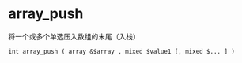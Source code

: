 # array\_push

将一个或多个单选压入数组的末尾（入栈）

```
int array_push ( array &$array , mixed $value1 [, mixed $... ] )
```



